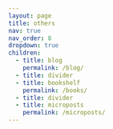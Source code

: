 ```yaml
---
layout: page
title: others
nav: true
nav_order: 8
dropdown: true
children:
  - title: blog
    permalink: /blog/
  - title: divider
  - title: bookshelf
    permalink: /books/
  - title: divider
  - title: microposts
    permalink: /microposts/
---
```

